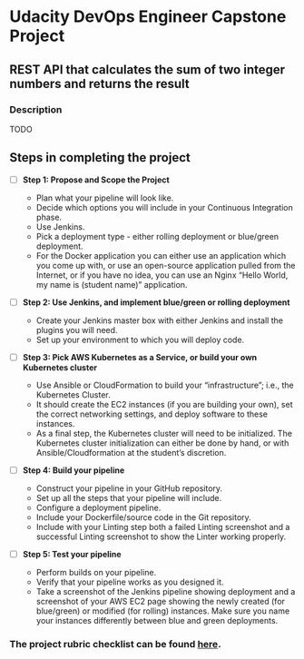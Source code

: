 # Udacity DevOps Engineer Capstone Project

## REST API that calculates the sum of two integer numbers and returns the result

### Description
TODO

## Steps in completing the project

- [ ] **Step 1: Propose and Scope the Project**
    - Plan what your pipeline will look like.
    - Decide which options you will include in your Continuous Integration phase.
    - Use Jenkins.
    - Pick a deployment type - either rolling deployment or blue/green deployment.
    - For the Docker application you can either use an application which you come up with, or use an open-source application pulled from the Internet, or if you have no idea, you can use an Nginx “Hello World, my name is (student name)” application.

- [ ] **Step 2: Use Jenkins, and implement blue/green or rolling deployment**
    - Create your Jenkins master box with either Jenkins and install the plugins you will need.
    - Set up your environment to which you will deploy code.

- [ ] **Step 3: Pick AWS Kubernetes as a Service, or build your own Kubernetes cluster**
    - Use Ansible or CloudFormation to build your “infrastructure”; i.e., the Kubernetes Cluster.
    - It should create the EC2 instances (if you are building your own), set the correct networking settings, and deploy software to these instances.
    - As a final step, the Kubernetes cluster will need to be initialized. The Kubernetes cluster initialization can either be done by hand, or with Ansible/Cloudformation at the student’s discretion.

- [ ] **Step 4: Build your pipeline**
    - Construct your pipeline in your GitHub repository.
    - Set up all the steps that your pipeline will include.
    - Configure a deployment pipeline.
    - Include your Dockerfile/source code in the Git repository.
    - Include with your Linting step both a failed Linting screenshot and a successful Linting screenshot to show the Linter working properly.

- [ ] **Step 5: Test your pipeline**
    - Perform builds on your pipeline.
    - Verify that your pipeline works as you designed it.
    - Take a screenshot of the Jenkins pipeline showing deployment and a screenshot of your AWS EC2 page showing the newly created (for blue/green) or modified (for rolling) instances. Make sure you name your instances differently between blue and green deployments.

### The project rubric checklist can be found [here](./PROJECT_SPECIFICATION).